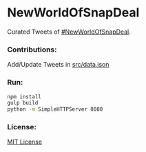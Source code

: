 # NewWorldOfSnapDeal

Curated Tweets of [#NewWorldOfSnapDeal](https://twitter.com/hashtag/newworldofsnapdeal).

### Contributions:

Add/Update Tweets in [src/data.json](https://github.com/codehate/NewWorldOfSnapDeal/blob/gh-pages/src/data.json)

### Run:

```bash
npm install
gulp build
python -m SimpleHTTPServer 8080
```

### License:

[MIT License](http://codehate.com/MITLicense)